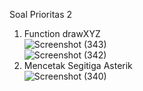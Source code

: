 Soal Prioritas 2 <br>
1. Function drawXYZ <br>
   ![Screenshot (343)](https://user-images.githubusercontent.com/120574948/224492784-6f8222df-4e9d-4af4-9003-f012caa67974.png) <br>
   ![Screenshot (342)](https://user-images.githubusercontent.com/120574948/224492705-893f018a-84dd-4c56-9e10-4ac29d68450f.png) <br>
2. Mencetak Segitiga Asterik <br>
   ![Screenshot (340)](https://user-images.githubusercontent.com/120574948/224492724-0585165b-d663-458f-bfbc-32beacfb307c.png)
